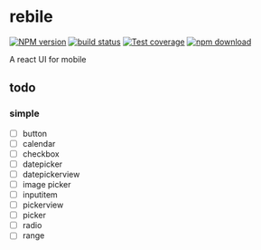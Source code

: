 # rebile

[![NPM version][npm-image]][npm-url]
[![build status][travis-image]][travis-url]
[![Test coverage][coveralls-image]][coveralls-url]
[![npm download][download-image]][download-url]

[npm-image]: https://img.shields.io/npm/v/rebile.svg?style=flat-square
[npm-url]: https://npmjs.org/package/rebile
[travis-image]: https://img.shields.io/travis/Foveluy/rebile.svg?style=flat-square
[travis-url]: https://travis-ci.org/Foveluy/rebile
[coveralls-image]: https://img.shields.io/coveralls/Foveluy/rebile.svg?style=flat-square
[coveralls-url]: https://coveralls.io/r/Foveluy/rebile?branch=master
[david-image]: https://img.shields.io/david/Foveluy/rebile.svg?style=flat-square
[david-url]: https://david-dm.org/Foveluy/rebile
[node-image]: https://img.shields.io/badge/node.js-%3E=_8.0-green.svg?style=flat-square
[node-url]: http://nodejs.org/download/
[download-image]: https://img.shields.io/npm/dm/rebile.svg?style=flat-square
[download-url]: https://npmjs.org/package/rebile

A react UI for mobile

## todo

### simple

- [ ] button
- [ ] calendar
- [ ] checkbox
- [ ] datepicker
- [ ] datepickerview
- [ ] image picker
- [ ] inputitem
- [ ] pickerview
- [ ] picker
- [ ] radio
- [ ] range
